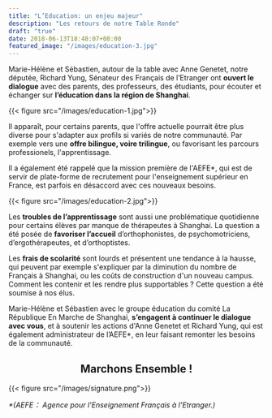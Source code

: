 ```yaml
---
title: "L’Education: un enjeu majeur"
description: "Les retours de notre Table Ronde"
draft: "true"
date: 2018-06-13T18:48:07+08:00
featured_image: "/images/education-3.jpg"
---
```


Marie-Hélène et Sébastien, autour de la table avec Anne Genetet, notre députée, Richard Yung, Sénateur des Français de l’Etranger ont **ouvert le dialogue** avec des parents, des professeurs, des étudiants, pour écouter et échanger sur **l’éducation dans la région de Shanghai**.

{{< figure src="/images/education-1.jpg">}}

Il apparaît, pour certains parents, que l'offre actuelle pourrait être plus diverse pour s'adapter aux profils si variés de notre communauté. Par exemple vers une **offre bilingue, voire trilingue**, ou favorisant les parcours professionels, l'apprentissage.

Il a également été rappelé que la mission première de l'AEFE*, qui est de servir de plate-forme de recrutement pour l'enseignement supérieur en France, est parfois en désaccord avec ces nouveaux besoins.

{{< figure src="/images/education-2.jpg">}}

Les **troubles de l’apprentissage** sont aussi une problématique quotidienne pour certains élèves par manque de thérapeutes à Shanghai.
La question a été posée de **favoriser l’accueil** d’orthophonistes, de psychomotriciens, d’ergothérapeutes, et d’orthoptistes.

Les **frais de scolarité** sont lourds et présentent une tendance à la hausse, qui peuvent par exemple s'expliquer par la diminution du nombre de Français à Shanghai, ou les coûts de construction d'un nouveau campus. Comment les contenir et les rendre plus supportables ? 
Cette question a été soumise à nos élus.

Marie-Hélène et Sébastien avec le groupe éducation du comité La République En Marche de Shanghai, **s’engagent à continuer le dialogue avec vous**, et à soutenir les actions d'Anne Genetet et Richard Yung, qui est également administrateur de l’AEFE*, en leur faisant remonter les besoins de la communauté.

<h2 style="text-align: center;"> Marchons Ensemble ! </h2>

{{< figure src="/images/signature.png">}}

<i>*(AEFE： Agence pour l’Enseignement Français à l’Etranger.)</i>
